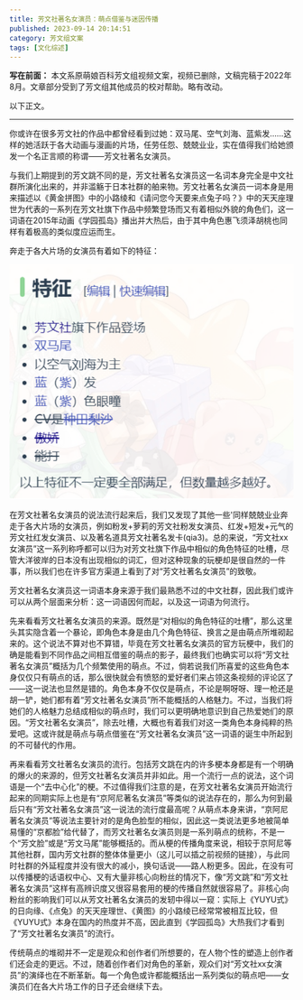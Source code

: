 ```yaml
---
title: 芳文社著名女演员：萌点借鉴与迷因传播
published: 2023-09-14 20:14:51
category: 芳文组文案
tags: [文化综述]
---
```


**写在前面：**
本文系原萌娘百科芳文组视频文案，视频已删除，文稿完稿于2022年8月。文章部分受到了芳文组其他成员的校对帮助。略有改动。

以下正文。

---

你或许在很多芳文社的作品中都曾经看到过她：双马尾、空气刘海、蓝紫发……这样的她活跃于各大动画与漫画的片场，任劳任怨、兢兢业业，实在值得我们给她颁发一个名正言顺的称谓——芳文社著名女演员。

与我们上期提到的芳文跳不同的是，芳文社著名女演员这一名词本身完全是中文社群所演化出来的，并非滥觞于日本社群的舶来物。芳文社著名女演员一词本身是用来描述以《黄金拼图》中的小路绫和《请问您今天要来点兔子吗？》中的天天座理世为代表的一系列在芳文社旗下作品中频繁登场而又有着相似外貌的角色们，这一词语在2015年动画《学园孤岛》播出并大热后，由于其中角色惠飞须泽胡桃也同样有着极高的类似度应运而生。

奔走于各大片场的女演员有着如下的特征：

![](/assets/Heroine.png)

在芳文社著名女演员的说法流行起来后，我们又发现了其他一些'同样兢兢业业奔走于各大片场的女演员，例如粉发+萝莉的芳文社粉发女演员、红发+短发+元气的芳文社红发女演员、以及著名道具芳文社著名发卡(qia3)。总的来说，“芳文社xx女演员”这一系列称呼都可以归为对芳文社旗下作品中相似的角色特征的吐槽，尽管大洋彼岸的日本没有出现相似的词汇，但对这种现象的玩梗却是很自然的一件事，所以我们也在许多官方渠道上看到了对“芳文社著名女演员”的致敬。

芳文社著名女演员这一词语本身来源于我们最熟悉不过的中文社群，因此我们或许可以从两个层面来分析：这一词语因何而起，以及这一词语为何流行。

先来看看芳文社著名女演员的来源。既然是“对相似的角色特征的吐槽”，那么这里头其实隐含着一个暴论，即角色本身是由几个角色特征、换言之是由萌点所堆砌起来的。这个说法不算对也不算错，毕竟在芳文社著名女演员的官方玩梗中，我们的确是能看到不同作品之间相互借鉴的萌点的影子，最终我们也确实可以将“芳文社著名女演员”概括为几个频繁使用的萌点。不过，倘若说我们所喜爱的这些角色本身仅仅只有萌点的话，那么很快就会有愤怒的爱好者们来占领这条视频的评论区了——这一说法也显然是错的。角色本身不仅仅是萌点，不论是啊呀呀、理一枪还是胡一铲，她们都有着“芳文社著名女演员”所不能概括的人格魅力。不过，当我们将她们的人格魅力总结成相似的萌点时，我们可以更明确地意识到自己热爱她们的原因。“芳文社著名女演员”，除去吐槽，大概也有着我们对这一类角色本身纯粹的热爱吧。这或许就是萌点与萌点借鉴在“芳文社著名女演员”这一词语的诞生中所起到的不可替代的作用。

再来看看芳文社著名女演员的流行。包括芳文跳在内的许多梗本身都是有一个明确的爆火的来源的，但芳文社著名女演员并非如此。用一个流行一点的说法，这个词语是一个“去中心化”的梗。不过值得我们注意的是，在芳文社著名女演员开始流行起来的同期实际上也是有“京阿尼著名女演员”等类似的说法存在的，那么为何到最后只有“芳文社著名女演员”这一说法的流行度最高呢？从萌点本身来讲，“京阿尼著名女演员”等说法主要针对的是角色脸型的相似，因此这一类说法更多地被简单易懂的“京都脸”给代替了，而芳文社著名女演员则是一系列萌点的统称，不是一个“芳文脸”或是“芳文马尾”能够概括的。而从梗的传播角度来说，相较于京阿尼等其他社群，国内芳文社群的整体体量更小（这儿可以插之前视频的链接），与此同时社群的外延程度并没有很大的减小，换句话说——路人粉更多。因此，在没有可以传播梗的话语权中心、又有大量非核心向粉丝的情况下，像“芳文跳”和“芳文社著名女演员”这样有高辨识度又很容易套用的梗的传播自然就很容易了。非核心向粉丝的影响我们可以从芳文社著名女演员的发轫中得以一窥：实际上《YUYU式》的日向缘、《点兔》的天天座理世、《黄图》的小路绫已经常常被相互比较，但《YUYU式》本身在国内的热度并不高，因此直到《学园孤岛》大热我们才看到了“芳文社著名女演员”的流行。

传统萌点的堆砌并不一定是观众和创作者们所想要的，在人物个性的塑造上创作者们还会走的更远。不过，随着创作者们对角色的革新，观众们对“芳文社xx女演员”的演绎也在不断革新。每一个角色或许都能概括出一系列类似的萌点吧——女演员们在各大片场工作的日子还会继续下去。
